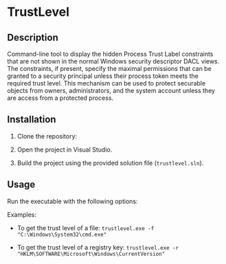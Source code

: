 # TrustLevel

## Description
Command-line tool to display the hidden Process Trust Label constraints that are not shown in the normal Windows security descriptor DACL views. The constraints, if present, specify the maximal permissions that can be granted to a security principal unless their process token meets the required trust level. This mechanism can be used to protect securable objects from owners, administrators, and the system account unless they are access from a protected process.


## Installation
1. Clone the repository:
    
2. Open the project in Visual Studio.
3. Build the project using the provided solution file (`trustlevel.sln`).

## Usage
Run the executable with the following options:

Examples:
- To get the trust level of a file:
    `trustlevel.exe -f "C:\Windows\System32\cmd.exe"`
    
- To get the trust level of a registry key:
    `trustlevel.exe -r "HKLM\SOFTWARE\Microsoft\Windows\CurrentVersion"`
